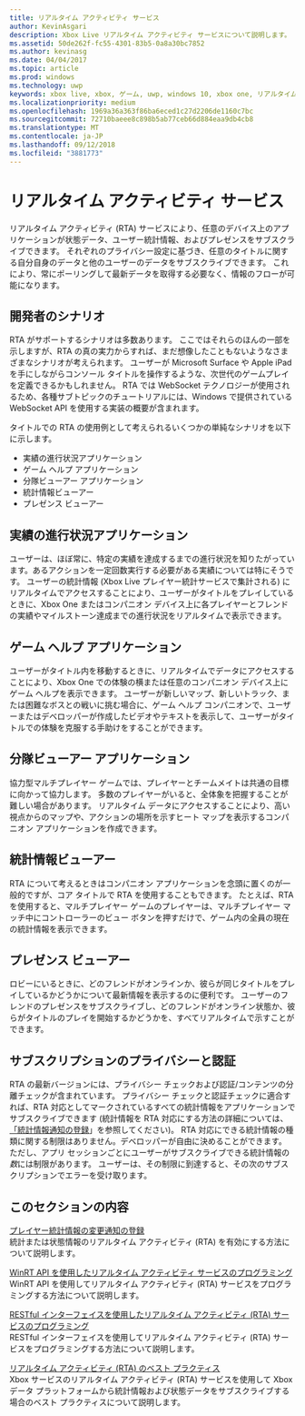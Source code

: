 ```yaml
---
title: リアルタイム アクティビティ サービス
author: KevinAsgari
description: Xbox Live リアルタイム アクティビティ サービスについて説明します。
ms.assetid: 50de262f-fc55-4301-83b5-0a8a30bc7852
ms.author: kevinasg
ms.date: 04/04/2017
ms.topic: article
ms.prod: windows
ms.technology: uwp
keywords: xbox live, xbox, ゲーム, uwp, windows 10, xbox one, リアルタイム アクティビティ サービス
ms.localizationpriority: medium
ms.openlocfilehash: 1969a36a363f86ba6eced1c27d2206de1160c7bc
ms.sourcegitcommit: 72710baeee8c898b5ab77ceb66d884eaa9db4cb8
ms.translationtype: MT
ms.contentlocale: ja-JP
ms.lasthandoff: 09/12/2018
ms.locfileid: "3881773"
---
```

# <a name="real-time-activity-service"></a>リアルタイム アクティビティ サービス

リアルタイム アクティビティ (RTA) サービスにより、任意のデバイス上のアプリケーションが状態データ、ユーザー統計情報、およびプレゼンスをサブスクライブできます。 それぞれのプライバシー設定に基づき、任意のタイトルに関する自分自身のデータと他のユーザーのデータをサブスクライブできます。 これにより、常にポーリングして最新データを取得する必要なく、情報のフローが可能になります。


## <a name="developer-scenarios"></a>開発者のシナリオ

RTA がサポートするシナリオは多数あります。 ここではそれらのほんの一部を示しますが、RTA の真の実力からすれば、まだ想像したこともないようなさまざまなシナリオが考えられます。 ユーザーが Microsoft Surface や Apple iPad を手にしながらコンソール タイトルを操作するような、次世代のゲームプレイを定義できるかもしれません。 RTA では WebSocket テクノロジーが使用されるため、各種サブトピックのチュートリアルには、Windows で提供されている WebSocket API を使用する実装の概要が含まれます。

タイトルでの RTA の使用例として考えられるいくつかの単純なシナリオを以下に示します。

-   実績の進行状況アプリケーション
-   ゲーム ヘルプ アプリケーション
-   分隊ビューアー アプリケーション
-   統計情報ビューアー
-   プレゼンス ビューアー


## <a name="achievements-progress-app"></a>実績の進行状況アプリケーション

ユーザーは、ほぼ常に、特定の実績を達成するまでの進行状況を知りたがっています。あるアクションを一定回数実行する必要がある実績については特にそうです。 ユーザーの統計情報 (Xbox Live プレイヤー統計サービスで集計される) にリアルタイムでアクセスすることにより、ユーザーがタイトルをプレイしているときに、Xbox One またはコンパニオン デバイス上に各プレイヤーとフレンドの実績やマイルストーン達成までの進行状況をリアルタイムで表示できます。


## <a name="game-help-app"></a>ゲーム ヘルプ アプリケーション

ユーザーがタイトル内を移動するときに、リアルタイムでデータにアクセスすることにより、Xbox One での体験の横または任意のコンパニオン デバイス上にゲーム ヘルプを表示できます。 ユーザーが新しいマップ、新しいトラック、または困難なボスとの戦いに挑む場合に、ゲーム ヘルプ コンパニオンで、ユーザーまたはデベロッパーが作成したビデオやテキストを表示して、ユーザーがタイトルでの体験を克服する手助けをすることができます。


## <a name="squad-viewer-app"></a>分隊ビューアー アプリケーション

協力型マルチプレイヤー ゲームでは、プレイヤーとチームメイトは共通の目標に向かって協力します。 多数のプレイヤーがいると、全体象を把握することが難しい場合があります。 リアルタイム データにアクセスすることにより、高い視点からのマップや、アクションの場所を示すヒート マップを表示するコンパニオン アプリケーションを作成できます。


## <a name="statistics-viewer"></a>統計情報ビューアー

RTA について考えるときはコンパニオン アプリケーションを念頭に置くのが一般的ですが、コア タイトルで RTA を使用することもできます。 たとえば、RTA を使用すると、マルチプレイヤー ゲームのプレイヤーは、マルチプレイヤー マッチ中にコントローラーのビュー ボタンを押すだけで、ゲーム内の全員の現在の統計情報を表示できます。


## <a name="presence-viewer"></a>プレゼンス ビューアー

ロビーにいるときに、どのフレンドがオンラインか、彼らが同じタイトルをプレイしているかどうかについて最新情報を表示するのに便利です。 ユーザーのフレンドのプレゼンスをサブスクライブし、どのフレンドがオンライン状態か、彼らがタイトルのプレイを開始するかどうかを、すべてリアルタイムで示すことができます。


## <a name="subscription-privacy-and-authorization"></a>サブスクリプションのプライバシーと認証

RTA の最新バージョンには、プライバシー チェックおよび認証/コンテンツの分離チェックが含まれています。 プライバシー チェックと認証チェックに適合すれば、RTA 対応としてマークされているすべての統計情報をアプリケーションでサブスクライブできます  (統計情報を RTA 対応にする方法の詳細については、[「統計情報通知の登録](register-for-stat-notifications.md)」を参照してください)。 RTA 対応にできる統計情報の種類に関する制限はありません。デベロッパーが自由に決めることができます。 ただし、アプリ セッションごとにユーザーがサブスクライブできる統計情報の*数*には制限があります。 ユーザーは、その制限に到達すると、その次のサブスクリプションでエラーを受け取ります。


## <a name="in-this-section"></a>このセクションの内容

[プレイヤー統計情報の変更通知の登録](register-for-stat-notifications.md)  
統計または状態情報のリアルタイム アクティビティ (RTA) を有効にする方法について説明します。

[WinRT API を使用したリアルタイム アクティビティ サービスのプログラミング](programming-the-real-time-activity-service.md)  
WinRT API を使用してリアルタイム アクティビティ (RTA) サービスをプログラミングする方法について説明します。

[RESTful インターフェイスを使用したリアルタイム アクティビティ (RTA) サービスのプログラミング](programming-the-real-time-activity-service.md)  
RESTful インターフェイスを使用してリアルタイム アクティビティ (RTA) サービスをプログラミングする方法について説明します。

[リアルタイム アクティビティ (RTA) のベスト プラクティス](rta-best-practices.md)  
Xbox サービスのリアルタイム アクティビティ (RTA) サービスを使用して Xbox データ プラットフォームから統計情報および状態データをサブスクライブする場合のベスト プラクティスについて説明します。
